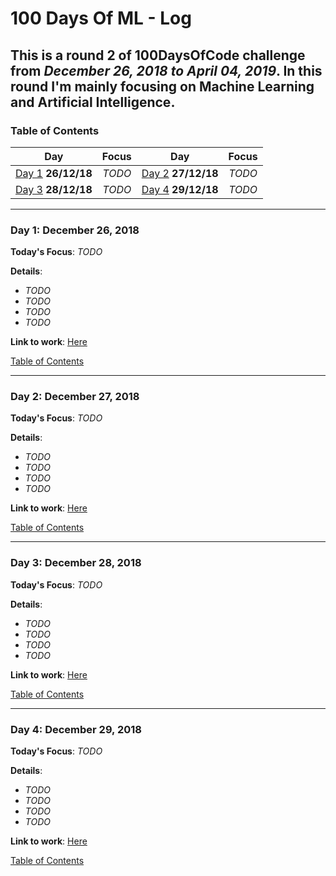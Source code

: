 # 100 Days Of ML - Log
## This is a round 2 of 100DaysOfCode challenge from _December 26, 2018 to April 04, 2019_. In this round I'm mainly focusing on Machine Learning and Artificial Intelligence. 
<a name="toc"></a>
### Table of Contents 
|Day|Focus|Day|Focus|
|:---:|:-----:|:---:|:-----:|
|[Day 1](#day-1) **26/12/18**| _TODO_ |[Day 2](#day-2) **27/12/18**| _TODO_ |
|[Day 3](#day-3) **28/12/18**| _TODO_ |[Day 4](#day-4) **29/12/18**| _TODO_ |


----------
<a name="day-1"></a>
### Day 1: December 26, 2018

**Today's Focus**: _TODO_

**Details**:

 - _TODO_
 - _TODO_
 - _TODO_
 - _TODO_


**Link to work**: [Here](https://github.com/akashgiricse/ml-andrew-ng)

[Table of Contents](#toc)


----------
<a name="day-2"></a>
### Day 2: December 27, 2018

**Today's Focus**: _TODO_

**Details**:

 - _TODO_
 - _TODO_
 - _TODO_
 - _TODO_

**Link to work**: [Here](https://github.com/akashgiricse/ml-andrew-ng)

[Table of Contents](#toc)


----------
<a name="day-3"></a>
### Day 3: December 28, 2018 

**Today's Focus**: _TODO_

**Details**:

 - _TODO_
 - _TODO_
 - _TODO_
 - _TODO_

**Link to work**: [Here](https://github.com/akashgiricse/ml-andrew-ng)

[Table of Contents](#toc)


----------
<a name="day-4"></a>
### Day 4: December 29, 2018 

**Today's Focus**: _TODO_

**Details**:

 - _TODO_
 - _TODO_
 - _TODO_
 - _TODO_

**Link to work**: [Here](https://github.com/akashgiricse/ml-andrew-ng)

[Table of Contents](#toc)